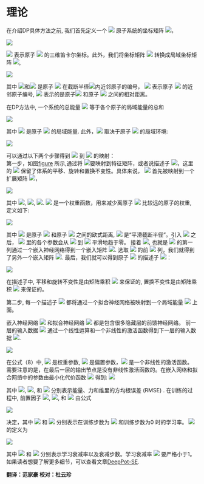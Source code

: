 # 理论

在介绍DP具体方法之前, 我们首先定义一个 <img src="https://latex.codecogs.com/svg.image?N"> 原子系统的坐标矩阵 <img src="https://latex.codecogs.com/svg.image?\mathcal{R}&space;\in&space;\mathbb{R}^{N&space;\times&space;3}">，

<img src="https://latex.codecogs.com/svg.image?\mathcal{R}=\left\{{r}_{1}^{T},&space;\cdots,&space;{r}_{i}^{T},&space;\cdots,&space;{r}_{N}^{T}\right\}^{T},&space;{r}_{i}=\left(x_{i},&space;y_{i},&space;z_{i}\right),(1)">

<img src="https://latex.codecogs.com/svg.image?{r}_{i}"> 表示原子 <img src="https://latex.codecogs.com/svg.image?i"> 的三维笛卡尔坐标。此外，我们将坐标矩阵 <img src="https://latex.codecogs.com/svg.image?\mathcal{R}"> 转换成局域坐标矩阵 <img src="https://latex.codecogs.com/svg.image?\dpi{110}\left\{{\mathcal{R}}^{i}\right\}_{i=1}^{N}">,

<img src="https://latex.codecogs.com/svg.image?\dpi{110}{\mathcal{R}}^{i}=\left\{{r}_{1&space;i}^{T},&space;\cdots,&space;{r}_{j&space;i}^{T},&space;\cdots,&space;{r}_{N_{i},&space;i}^{T}\right\}^{T},&space;{r}_{j&space;i}=\left(x_{j&space;i},&space;y_{j&space;i},&space;z_{j&space;i}\right),(2)">


其中 <img src="https://latex.codecogs.com/svg.image?\dpi{110}j">和<img src="https://latex.codecogs.com/svg.image?\dpi{110}N_{i}"> 是原子 <img src="https://latex.codecogs.com/svg.image?\dpi{110}i"> 在截断半径<img src="https://latex.codecogs.com/svg.image?\dpi{110}r_{c}">内近邻原子的编号， <img src="https://latex.codecogs.com/svg.image?j&space;\left(1&space;\leq&space;j&space;\leq&space;N_{i}\right)"> 表示原子 <img src="https://latex.codecogs.com/svg.image?\dpi{110}i"> 的近邻原子编号, <img src="https://latex.codecogs.com/svg.image?\dpi{110}{r}_{j&space;i}&space;\equiv&space;{r}_{j}-{r}_{i}"> 表示的是原子<img src="https://latex.codecogs.com/svg.image?\dpi{110}j"> 和原子 <img src="https://latex.codecogs.com/svg.image?\dpi{110}i"> 之间的相对距离。

在DP方法中, 一个系统的总能量 <img src="https://latex.codecogs.com/svg.image?\dpi{110}E"> 等于各个原子的局域能量的总和

<img src="https://latex.codecogs.com/svg.image?\dpi{110}&space;E=\sum_{i}&space;E_{i},(3)">

其中 <img src="https://latex.codecogs.com/svg.image?\dpi{110}E_{i}"> 是原子 <img src="https://latex.codecogs.com/svg.image?\dpi{110}i"> 的局域能量. 此外，<img src="https://latex.codecogs.com/svg.image?\dpi{110}E_{i}"> 取决于原子 <img src="https://latex.codecogs.com/svg.image?\dpi{110}i"> 的局域环境:

<img src="https://latex.codecogs.com/svg.image?\dpi{110}&space;E=\sum_{i}&space;E_{i}=\sum_{i}&space;E\left(\mathcal{R}^{i}\right),(4)">

可以通过以下两个步骤得到 <img src="https://latex.codecogs.com/svg.image?\dpi{110}{\mathcal{R}}^{i}"> 到 <img src="https://latex.codecogs.com/svg.image?\dpi{110}E_{i}"> 的映射：  
第一步，如图[figure](https://gitee.com/liangwenshuo1118/myblog/blob/master/img/descriptor.png) 所示,通过将 <img src="https://latex.codecogs.com/svg.image?\dpi{110}{\mathcal{R}}^{i}">要映射到特征矩阵，或者说描述子 <img src="https://latex.codecogs.com/svg.image?\dpi{110}{\mathcal{D}}^{i}">，这里的 <img src="https://latex.codecogs.com/svg.image?\dpi{110}{\mathcal{D}}^{i}"> 保留了体系的平移、旋转和置换不变性。具体来说， <img src="https://latex.codecogs.com/svg.image?\dpi{110}{\mathcal{R}}^{i}&space;\in&space;\mathbb{R}^{N_{i}&space;\times&space;3}"> 首先被映射到一个扩展矩阵 <img src="https://latex.codecogs.com/svg.image?\dpi{110}\tilde{{\mathcal{R}}}^{i}&space;\in&space;\mathbb{R}^{N_{i}&space;\times&space;4}">，

<img src="https://latex.codecogs.com/svg.image?\dpi{110}&space;\left\{x_{j&space;i},&space;y_{j&space;i},&space;z_{j&space;i}\right\}&space;\mapsto\left\{s\left(r_{j&space;i}\right),&space;\hat{x}_{j&space;i},&space;\hat{y}_{j&space;i},&space;\hat{z}_{j&space;i}\right\},(5)">

其中 <img src="https://latex.codecogs.com/svg.image?\dpi{110}\hat{x}_{j&space;i}=\frac{s\left(r_{j&space;i}\right)&space;x_{j&space;i}}{r_{j&space;i}}">, <img src="https://latex.codecogs.com/svg.image?\dpi{110}\hat{y}_{j&space;i}=\frac{s\left(r_{j&space;i}\right)&space;y_{j&space;i}}{r_{j&space;i}}">,  <img src="https://latex.codecogs.com/svg.image?\dpi{110}\hat{z}_{j&space;i}=\frac{s\left(r_{j&space;i}\right)&space;z_{j&space;i}}{r_{j&space;i}}">. <img src="https://latex.codecogs.com/svg.image?\dpi{110}s\left(r_{j&space;i}\right)"> 是一个权重函数，用来减少离原子 <img src="https://latex.codecogs.com/svg.image?\dpi{110}i"> 比较远的原子的权重, 定义如下:

<img src="https://latex.codecogs.com/svg.image?\dpi{110}s\left(r_{j&space;i}\right)=&space;\begin{cases}\frac{1}{r_{j&space;i}},&space;&&space;r_{j&space;i}<r_{c&space;s}&space;\\&space;\frac{1}{r_{j&space;i}}&space;\{&space;{(\frac{r_{j&space;i}&space;-&space;r_{c&space;s}}{&space;r_c&space;-&space;r_{c&space;s}})}^3&space;(-6&space;{(\frac{r_{j&space;i}&space;-&space;r_{c&space;s}}{&space;r_c&space;-&space;r_{c&space;s}})}^2&space;&plus;15&space;\frac{r_{j&space;i}&space;-&space;r_{c&space;s}}{&space;r_c&space;-&space;r_{c&space;s}}&space;-10)&space;&plus;1&space;\},&space;&&space;r_{c&space;s}<r_{j&space;i}<r_{c}&space;\\&space;0,&space;&&space;r_{j&space;i}>r_{c}\end{cases},(6)">

其中 <img src="https://latex.codecogs.com/svg.image?\dpi{110}r_{j&space;i}"> 是原子 <img src="https://latex.codecogs.com/svg.image?\dpi{110}i"> 和原子 <img src="https://latex.codecogs.com/svg.image?\dpi{110}j"> 之间的欧式距离, <img src="https://latex.codecogs.com/svg.image?\dpi{110}r_{cs}"> 是“平滑截断半径”。引入 <img src="https://latex.codecogs.com/svg.image?\dpi{110}s\left(r_{j&space;i}\right)"> 之后， <img src="https://latex.codecogs.com/svg.image?\dpi{110}\tilde{{\mathcal{R}}}^{i}"> 里的各个参数会从 <img src="https://latex.codecogs.com/svg.image?\dpi{110}r_{cs}"> 到 <img src="https://latex.codecogs.com/svg.image?\dpi{110}r_{c}"> 平滑地趋于零。 接着 <img src="https://latex.codecogs.com/svg.image?\dpi{110} \{s\left(r_{j&space;i}\right)\}_{j=1}^{N_i}">, 也就是 <img src="https://latex.codecogs.com/svg.image?\dpi{110}\tilde{{\mathcal{R}}}^{i}"> 的第一列通过一个嵌入神经网络得到一个嵌入矩阵 <img src="https://latex.codecogs.com/svg.image?\dpi{110}\mathcal{G}^{i&space;1}&space;\in&space;\mathbb{R}^{N_{i}&space;\times&space;M_{1}}">. 选取 <img src="https://latex.codecogs.com/svg.image?\dpi{110}{\mathcal{G}}^{i&space;1}&space;\in&space;\mathbb{R}^{N_{i}&space;\times&space;M_{1}}"> 的前 <img src="https://latex.codecogs.com/svg.image?\dpi{110}M_{2}(<M_{1})"> 列，我们就得到了另外一个嵌入矩阵 <img src="https://latex.codecogs.com/svg.image?\dpi{110}\mathcal{G}^{i&space;2}&space;\in&space;\mathbb{R}^{N_{i}&space;\times&space;M_{2}}">. 最后，我们就可以得到原子 <img src="https://latex.codecogs.com/svg.image?\dpi{110}i"> 的描述子 <img src="https://latex.codecogs.com/svg.image?\dpi{110}{\mathcal{D}}^{i}">：

<img src="https://latex.codecogs.com/svg.image?\dpi{110}\mathcal{D}^{i}=\left(\mathcal{G}^{i&space;1}\right)^{T}&space;\tilde{\mathcal{R}}^{i}\left(\tilde{\mathcal{R}}^{i}\right)^{T}&space;\mathcal{G}^{i&space;2},(7)">

在描述子中, 平移和旋转不变性是由矩阵乘积 <img src="https://latex.codecogs.com/svg.image?\dpi{110}\tilde{\mathcal{R}}^{i}\left(\tilde{\mathcal{R}}^{i}\right)^{T}"> 来保证的, 置换不变性是由矩阵乘积 <img src="https://latex.codecogs.com/svg.image?\dpi{110}\left(\mathcal{G}^{i}\right)^{T}&space;\tilde{\mathcal{R}}^{i}"> 来保证的。  

第二步, 每一个描述子 <img src="https://latex.codecogs.com/svg.image?\dpi{110}{\mathcal{D}}^{i}"> 都将通过一个拟合神经网络被映射到一个局域能量 <img src="https://latex.codecogs.com/svg.image?\dpi{110}E_{i}"> 上面。

嵌入神经网络 <img src="https://latex.codecogs.com/svg.image?\dpi{110}\mathcal{N}^e"> 和拟合神经网络 <img src="https://latex.codecogs.com/svg.image?\dpi{110}\mathcal{N}^f"> 都是包含很多隐藏层的前馈神经网络。 前一层的输入数据 <img src="https://latex.codecogs.com/svg.image?\dpi{110}d_{l}^{\mathrm{in}}"> 通过一个线性运算和一个非线性的激活函数得到下一层的输入数据 <img src="https://latex.codecogs.com/svg.image?\dpi{110}d_{k}^{\mathrm{out}}">.

<img src="https://latex.codecogs.com/svg.image?\dpi{110}d_{k}^{o&space;u&space;t}=\varphi\left(\sum_{k&space;l}&space;w_{k&space;l}&space;d_{l}^{i&space;n}&plus;&space;b_{k}\right),(8)">

在公式（8）中, <img src="https://latex.codecogs.com/svg.image?\dpi{110}{w}_{k&space;l}"> 是权重参数, <img src="https://latex.codecogs.com/svg.image?\dpi{110}{b}_{k}"> 是偏置参数，<img src="https://latex.codecogs.com/svg.image?\dpi{110}\varphi"> 是一个非线性的激活函数。需要注意的是，在最后一层的输出节点是没有非线性激活函数的。在嵌入网络和拟合网络中的参数由最小化代价函数 <img src="https://latex.codecogs.com/svg.image?\dpi{110}L"> 得到:
<img src="https://latex.codecogs.com/svg.image?\dpi{110}L\left(p_{\epsilon},&space;p_{f},&space;p_{\xi}\right)=\frac{p_{\epsilon}}{N}&space;\Delta&space;\epsilon^{2}&plus;\frac{p_{f}}{3&space;N}&space;\sum_{i}\left|\Delta&space;{F}_{i}\right|^{2}&plus;\frac{p_{\xi}}{9N}\|\Delta&space;\xi\|^{2},(9)">

其中 <img src="https://latex.codecogs.com/svg.image?\dpi{110}\Delta&space;\epsilon">, <img src="https://latex.codecogs.com/svg.image?\dpi{110}\Delta&space;{F}_{i}">, 和 <img src="https://latex.codecogs.com/svg.image?\dpi{110}\Delta&space;\xi"> 分别表示能量、力和维里的方均根误差 (RMSE) .
在训练的过程中, 前置因子 <img src="https://latex.codecogs.com/svg.image?\dpi{110}p_{\epsilon}">, <img src="https://latex.codecogs.com/svg.image?\dpi{110}p_{f}">, 和 <img src="https://latex.codecogs.com/svg.image?\dpi{110}p_{\xi}"> 由公式

<img src="https://latex.codecogs.com/svg.image?\dpi{110}p(t)=p^{\operatorname{limit}}\left[1-\frac{r_{l}(t)}{r_{l}^{0}}\right]&plus;p^{\operatorname{start}}\left[\frac{r_{l}(t)}{r_{l}^{0}}\right],(10)">

决定，其中 <img src="https://latex.codecogs.com/svg.image?\dpi{110}r_{l}(t)"> 和 <img src="https://latex.codecogs.com/svg.image?\dpi{110}r_{l}^{0}"> 分别表示在训练步数为 <img src="https://latex.codecogs.com/svg.image?\dpi{110}t"> 和训练步数为0 时的学习率。 <img src="https://latex.codecogs.com/svg.image?\dpi{110}r_{l}(t)"> 的定义为

<img src="https://latex.codecogs.com/svg.image?\dpi{110}r_{l}(t)=r_{l}^{0}&space;\times&space;d_{r}^{t&space;/&space;d_{s}},(11)">

其中 <img src="https://latex.codecogs.com/svg.image?\dpi{110}d_{r}"> 和 <img src="https://latex.codecogs.com/svg.image?\dpi{110}d_{s}"> 分别表示学习衰减率以及衰减步数。学习衰减率 <img src="https://latex.codecogs.com/svg.image?\dpi{110}d_{r}"> 要严格小于1。
如果读者想要了解更多细节，可以查看文章[DeepPot-SE](https://proceedings.neurips.cc/paper/2018/file/e2ad76f2326fbc6b56a45a56c59fafdb-Paper.pdf).

**翻译：范家豪  校对：杜云珍**
